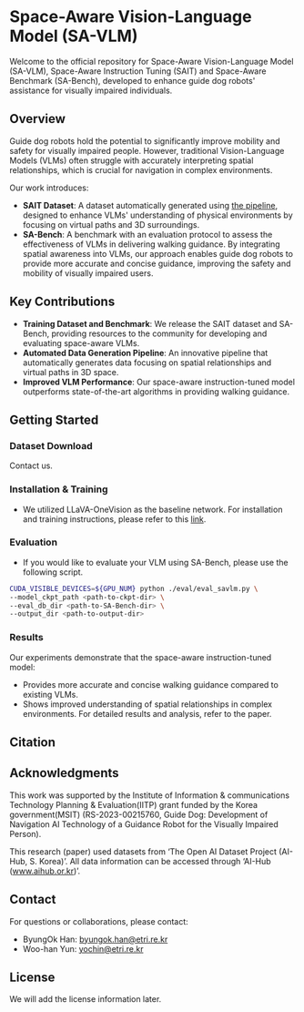 # Space-Aware Vision-Language Model (SA-VLM)

Welcome to the official repository for Space-Aware Vision-Language Model (SA-VLM), Space-Aware Instruction Tuning (SAIT) and Space-Aware Benchmark (SA-Bench), developed to enhance guide dog robots' assistance for visually impaired individuals.

## Overview
Guide dog robots hold the potential to significantly improve mobility and safety for visually impaired people. However, traditional Vision-Language Models (VLMs) often struggle with accurately interpreting spatial relationships, which is crucial for navigation in complex environments.

Our work introduces:
* **SAIT Dataset**: A dataset automatically generated using [the pipeline](https://github.com/yochin/PathGuidedVQA), designed to enhance VLMs' understanding of physical environments by focusing on virtual paths and 3D surroundings.
* **SA-Bench**: A benchmark with an evaluation protocol to assess the effectiveness of VLMs in delivering walking guidance.
By integrating spatial awareness into VLMs, our approach enables guide dog robots to provide more accurate and concise guidance, improving the safety and mobility of visually impaired users.

## Key Contributions
* **Training Dataset and Benchmark**: We release the SAIT dataset and SA-Bench, providing resources to the community for developing and evaluating space-aware VLMs.
* **Automated Data Generation Pipeline**: An innovative pipeline that automatically generates data focusing on spatial relationships and virtual paths in 3D space.
* **Improved VLM Performance**: Our space-aware instruction-tuned model outperforms state-of-the-art algorithms in providing walking guidance.

## Getting Started
### Dataset Download
Contact us.
<!--* Download link: [SAIT dataset](https://o365ust-my.sharepoint.com/:u:/g/personal/byungok_han_office_ust_ac_kr/ESGRDqkurZZMmmGUAOEeIxIBc0wxOMa2yQDMzriMHhU-SA?e=laz3nd)-->
<!--* Download link: [SA-Bench](https://o365ust-my.sharepoint.com/:u:/g/personal/byungok_han_office_ust_ac_kr/Eb_LeNjmO3NJjErJMl3fYUMBvNET3KM74bDEkIpiBoRDDA?e=AQD41t)-->

### Installation & Training
* We utilized LLaVA-OneVision as the baseline network. For installation and training instructions, please refer to this [link](https://github.com/LLaVA-VL/LLaVA-NeXT).

### Evaluation
* If you would like to evaluate your VLM using SA-Bench, please use the following script.
```bash
CUDA_VISIBLE_DEVICES=${GPU_NUM} python ./eval/eval_savlm.py \
--model_ckpt_path <path-to-ckpt-dir> \
--eval_db_dir <path-to-SA-Bench-dir> \
--output_dir <path-to-output-dir>
```

### Results
Our experiments demonstrate that the space-aware instruction-tuned model:

* Provides more accurate and concise walking guidance compared to existing VLMs.
* Shows improved understanding of spatial relationships in complex environments.
For detailed results and analysis, refer to the paper.

## Citation


## Acknowledgments
This work was supported by the Institute of Information & communications Technology Planning & Evaluation(IITP) grant funded by the Korea government(MSIT) (RS-2023-00215760, Guide Dog: Development of Navigation AI Technology of a Guidance Robot for the Visually Impaired Person). 

This research (paper) used datasets from ‘The Open AI Dataset Project (AI-Hub, S. Korea)’. All data information can be accessed through ‘AI-Hub (www.aihub.or.kr)’.

## Contact
For questions or collaborations, please contact:

* ByungOk Han: byungok.han@etri.re.kr
* Woo-han Yun: yochin@etri.re.kr

## License
We will add the license information later.
